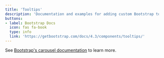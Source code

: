 ```yaml
---
title: 'Tooltips'
description: 'Documentation and examples for adding custom Bootstrap tooltips with CSS and JavaScript using CSS3 for animations and data-attributes for local title storage.'
buttons: 
- label: Bootstrap Docs
  icon: fas fa-book   
  type: info   
  link: 'https://getbootstrap.com/docs/4.3/components/tooltips/'
---
```


See [Bootstrap's carousel documentation](https://getbootstrap.com/docs/4.3/components/popovers/) to learn more.
